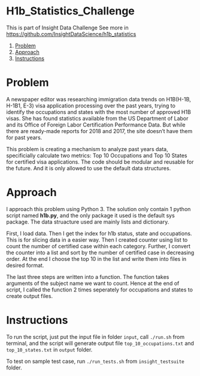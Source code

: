 # H1b_Statistics_Challenge

This is part of Insight Data Challenge 
See more in https://github.com/InsightDataScience/h1b_statistics

1. [Problem](README.md#problem)
2. [Approach](README.md#Approach)
3. [Instructions](README.md#RunInstructions)

# Problem

A newspaper editor was researching immigration data trends on H1B(H-1B, H-1B1, E-3) visa application processing over the past years, trying to identify the occupations and states with the most number of approved H1B visas. She has found statistics available from the US Department of Labor and its Office of Foreign Labor Certification Performance Data. But while there are ready-made reports for 2018 and 2017, the site doesn’t have them for past years. 

This problem is creating a mechanism to analyze past years data, specificially calculate two metrics: Top 10 Occupations and Top 10 States for certified visa applications. The code should be modular and reusable for the future. And it is only allowed to use the default data structures.

# Approach

I approach this problem using Python 3. The solution only contain 1 python script named **h1b.py**, and the only package it used is the default sys package. The data struacture used are mainly lists and dictionary.

First, I load data. Then I get the index for h1b status, state and occupations. This is for slicing data in a easier way.
Then I created counter using list to count the number of certified case within each category.
Further, I convert the counter into a list and sort by the number of certified case in decreasing order.
At the end I choose the top 10 in the list and write them into files in desired format.

The last three steps are written into a function. The function takes arguments of the subject name we want to count. Hence at the end of script, I called the function 2 times seperately for occupations and states to create output files. 

# Instructions 

To run the script, just put the input file in folder `input`, call `./run.sh` from terminal, and the script will generate output file 
`top_10_occupations.txt` and `top_10_states.txt` in `output` folder.

To test on sample test case, run `./run_tests.sh` from `insight_testsuite` folder.
